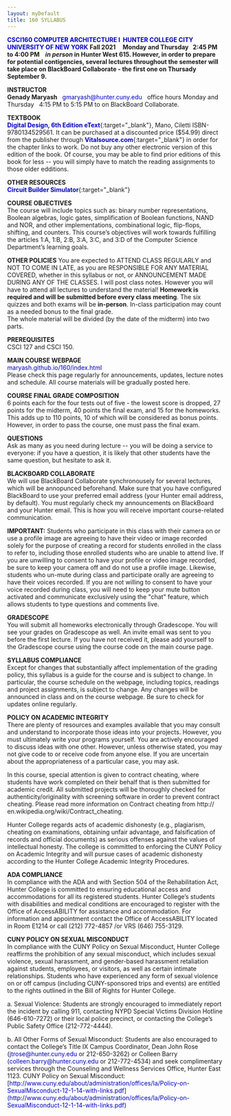 ```yaml
---
layout: myDefault 
title: 160 SYLLABUS  
---
```


**[CSCI160 COMPUTER ARCHITECTURE I &nbsp;HUNTER COLLEGE CITY UNIVERSITY OF NEW YORK](index.html)**
**Fall 2021 &nbsp; &nbsp; Monday and Thursday &nbsp; 2:45 PM to 4:00 PM &nbsp;&nbsp; *in person* in Hunter West 615.  However, in order to prepare for potential contigencies, several lectures throughout the semester will take place on BlackBoard Collaborate - the first one on Thursady September 9.**
  
**INSTRUCTOR**  
**Genady Maryash** &nbsp; gmaryash@hunter.cuny.edu &nbsp; office hours Monday and Thursday &nbsp; 4:15 PM to 5:15 PM to on BlackBoard Collaborate.  
  
**TEXTBOOK**  
[**Digital Design, 6th Edition eText**](https://www.pearson.com/store/p/mano-ciletti-digital-design-with-an-introduction-to-the-verilog-hdl-vhdl-and-systemverilog-6-e/3100003043990/9780137208333){:target="_blank"}, Mano, Ciletti ISBN-9780134529561. It can be purchased at a discounted price ($54.99) direct from the publisher through [**Vitalsource.com**](https://bookshelf.vitalsource.com/#/books/9780134529561/epubcfi/6/2%5B%3Bvnd.vst.idref%3Dcover%5D!/4/2%5Bvst-image-button-81818%5D%400:0){:target="_blank"} in order for the chapter links to work.  Do not buy any other electronic version of this edition of the book. Of course, you may be able to find prior editions of this book for less -- you will simply have to match the reading assignments to those older edditions.  
  
**OTHER RESOURCES**  
[**Circuit Builder Simulator**](http://www.neuroproductions.be/logic-lab/index.php){:target="_blank"}  
  
**COURSE OBJECTIVES**  
The course will include topics such as: binary number representations, Boolean algebras, logic gates, simplification of Boolean functions, NAND and NOR, and other implementations, combinational logic, flip-flops, shifting, and counters. This course’s objectives will work towards fulfilling the articles 1:A, 1:B, 2:B, 3:A, 3:C, and 3:D of the Computer Science Department’s learning goals.  
  
**OTHER POLICIES**
You are expected to ATTEND CLASS REGULARLY and NOT TO COME IN LATE, as you are RESPONSIBLE FOR ANY MATERIAL COVERED, whether in
this syllabus or not, or ANNOUNCEMENT MADE DURING ANY OF THE CLASSES. I will post class notes. However you will have to attend all lectures to understand the material! **Homework is required and will be submitted before every class meeting**. The six quizzes and both exams will be **in-person**.  In-class participation may count as a needed bonus to the final grade.  
The whole material will be divided (by the date of the midterm) into two parts.  
  
**PREREQUISITES**  
CSCI 127 and CSCI 150.  

**MAIN COURSE WEBPAGE**  
[maryash.github.io/160/index.html](https://maryash.github.io/160/index.html)  
Please check this page regularly for announcements, updates, lecture notes and schedule. All course materials will be gradually posted here. 
  
**COURSE FINAL GRADE COMPOSITION**  
6 points each for the four tests out of five - the lowest score is dropped, 27 points for the midterm, 40 points the final exam, and 15 for the homeworks. This adds up to 110 points, 10 of which will be considered as bonus points.  However, in order to pass the course, one must pass the final exam.  
  
**QUESTIONS**  
Ask as many as you need during lecture -- you will be doing a service to everyone:  if you have a question, it is likely that other students have the same question, but hesitate to ask it.      

**BLACKBOARD COLLABORATE**  
We will use BlackBoard Collaborate synchronousely for several lectures, which will be annopunced beforehand.  Make sure that you have configured BlackBoard to use your preferred email address (your Hunter email address, by default).  You must regularly check my announcements on BlackBoard and your Hunter email. This is how you will receive important course-related communication.  
  
**IMPORTANT:** Students who participate in this class with their camera on or use a profile image are agreeing to have their video or image recorded solely for the purpose of creating a record for students enrolled in the class to refer to, including those enrolled students who are unable to attend live. If you are unwilling to consent to have your profile or video image recorded, be sure to keep your camera off and do not use a profile image. Likewise, students who un-mute during class and participate orally are agreeing to have their voices recorded. If you are not willing to consent to have your voice recorded during class, you will need to keep your mute button activated and communicate exclusively using the "chat" feature, which allows students to type questions and comments live.

**GRADESCOPE**  
You will submit all homeworks electronically through Gradescope. You will see your grades on Gradescope as well. An invite email was sent to you before the first lecture. If you have not received it, please add yourself to the Gradescope course using the course code on the main course page. 

**SYLLABUS COMPLIANCE**  
Except for changes that substantially affect implementation of the grading policy, this syllabus is a guide for the course and is subject to change. In particular, the course schedule on the webpage, including topics, readings and project assignments, is subject to change. Any changes will be announced in class and on the course webpage. Be sure to check for updates online regularly.  

**POLICY ON ACADEMIC INTEGRITY**  
There are plenty of resources and examples available that you may consult and understand to incorporate those ideas into your projects. However, you must ultimately write your programs yourself. You are actively encouraged to discuss ideas with one other. However, unless otherwise stated, you may not give code to or receive code from anyone else. If you are uncertain about the appropriateness of a particular case, you may ask.  
  
In this course, special attention is given to contract cheating, where students have work completed on their behalf that is then submitted for academic credit. All submitted projects will be thoroughly checked for authenticity/originality with screening software in order to prevent contract cheating. Please read more information on Contract cheating from http://
en.wikipedia.org/wiki/Contract_cheating.  
  
Hunter College regards acts of academic dishonesty (e.g., plagiarism, cheating on examinations, obtaining unfair advantage, and falsification of records and official documents) as serious offenses against the values of intellectual honesty. The college is committed to enforcing the CUNY Policy on Academic Integrity and will pursue cases of academic dishonesty according
to the Hunter College Academic Integrity Procedures.  

**ADA COMPLIANCE**   
In compliance with the ADA and with Section 504 of the Rehabilitation Act, Hunter College is committed to ensuring educational access and accommodations for all its registered students. Hunter College’s students with disabilities and medical conditions are encouraged to register with the Office of AccessABILITY for assistance and accommodation. For information and appointment contact the Office of AccessABILITY located in Room E1214 or call (212) 772-4857 /or VRS (646) 755-3129.

**CUNY POLICY ON SEXUAL MISCONDUCT**  
In compliance with the CUNY Policy on Sexual Misconduct, Hunter College reaffirms the prohibition of any sexual misconduct, which includes sexual violence, sexual harassment, and gender-based harassment retaliation against students, employees, or visitors, as well as certain intimate relationships. Students who have experienced any form of sexual violence on or off campus (including CUNY-sponsored trips and events) are entitled to the rights outlined in the Bill of Rights for Hunter College.  
  
a. Sexual Violence: Students are strongly encouraged to immediately report the incident by calling 911, contacting NYPD Special Victims Division Hotline (646-610-7272) or their local police precinct, or contacting the College’s Public Safety Office (212-772-4444).  
  
b. All Other Forms of Sexual Misconduct: Students are also encouraged to contact the College’s Title IX Campus Coordinator, Dean John Rose (jtrose@hunter.cuny.edu or 212-650-3262) or Colleen Barry (colleen.barry@hunter.cuny.edu or 212-772-4534) and seek complimentary services through the Counseling and Wellness Services Office, Hunter East 1123. CUNY Policy on Sexual Misconduct:  
[http://www.cuny.edu/about/administration/offices/la/Policy-on-SexualMisconduct-12-1-14-with-links.pdf](http://www.cuny.edu/about/administration/offices/la/Policy-on-SexualMisconduct-12-1-14-with-links.pdf)  
  
<!---  
  
Digital Design
With an Introduction to the Verilog HDL, VHDL, and SystemVerilog

Sixth Edition


TUTORING   
There are dedicated computer lab for this course: HUNTER NORTH 1001B. It is staffed with tutors, who are there to help you. Please take advantage of them. You can ask for help with labs, projects, and general course material Monday through Friday from 11:00 AM to 6:00 PM.   
  
**SOURCE CODE FROM TEXTBOOK AND SLIDES**  
[**TextbookSourceCode.zip**](files/TextbookSourceCode.zip)  
  
<!---  

**PROGRAMMING PROJECTS**  
I hope you will enjoy the programming projects! There will be seven programming projects.  You will have a week to complete each project. Every program must comply with the [Programming Guidelines](programming_guidelines.html){:target="_blank"}. You **must read** this document, it contains guidelines about submission, lateness, plagiarism, grading and logging into your Linux accounts.  


--->  


<!---  

**SOFTWARE**  
This course it taught in Linux and your programs must be able to run on a Linux platform. [ On campus, you may use the 1001C and 1001B labs to do your work for this course. ] The standard Linux/Unix/Mac OS C++ compiler is g++. If you wish to use a home computer, you can use any version of Linux. We recommend [Ubuntu Linux](http://www.ubuntu.com) -- it the one used by Gradescope.  Or use a Mac.  Macs have Unix command line and g++.  You could also use a Linux environment included with most recent versions of Windows.  Check out this excellent tutorial: [okunhardt.github.io/documents/Installing_WSL.pdf
](https://okunhardt.github.io/documents/Installing_WSL.pdf) or just google it. We have had problems in the past with students programming in a native Windows environment at home, and their programs don’t work in the Linux labs and might be incompatible with Gradescope.  


--->  
<!---  

[Prof. Stewart Weiss’ notes](http://www.compsci.hunter.cuny.edu/~sweiss/ course_materials/csci235/csci235_lecture_notes.php){:target="_blank"}  
[Linux on Windows Tutorial: okunhardt.github.io/documents/Installing_WSL.pdf](https://okunhardt.github.io/documents/Installing_WSL.pdf){:target="_blank"}  


--->  
  
<style>  
table {
    border-collapse: collapse;
}
table, td, th {
    text-align: left;
    padding: 5px;
    border: 1px solid #dee1e4;
}
tr:nth-child(even) {background-color: #fafafa;}
tr:nth-child(odd) {background-color: #ffffff;}
hr.style-six {
    border: 0;
    height: 0;
    border-top: 1px solid rgba(0, 0, 0, 0.1);
    border-bottom: 1px solid rgba(255, 255, 255, 0.3);
}
a:link {
    text-decoration: none;
    color: #0000BF;
}
a:visited {
    text-decoration: none;
    color: #0000BF;
}
a:hover {
    text-decoration: none;
    color: #0000FF;
}
a:active {
    text-decoration: none;
    color: #00007F;
}
</style>
